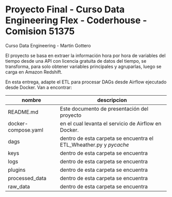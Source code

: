 # Proyecto Final - Curso Data Engineering Flex - Coderhouse - Comision 51375
Curso Data Engineering - Martin Gottero

El proyecto se basa en extraer la información hora por hora de variables del tiempo desde una API con licencia gratuita de datos del tiempo, se transforma, para solo obtener variables principales y agruparlas, luego se carga en Amazon Redshift.

En esta entrega, adapte el ETL para procesar DAGs  desde Airflow ejecutado desde Docker.
Van a encontrar:


| nombre | descripcion |
| --- | --- |
| README.md | Este documento de presentación del proyecto |
| docker-compose.yaml |  en el cual levanta el servicio de Airflow en Docker. |
| dags | dentro de esta carpeta se encuentra el ETL_Wheather.py y _pycache_ |
| keys |   dentro de esta carpeta se encuentra |
| logs |   dentro de esta carpeta se encuentra |
| plugins |  dentro de esta carpeta se encuentra |
| processed_data |   dentro de esta carpeta se encuentra |
| raw_data |   dentro de esta carpeta se encuentra |


